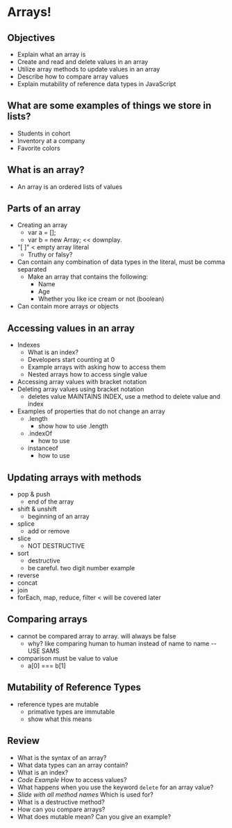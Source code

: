 # Arrays!

## Objectives
- Explain what an array is
- Create and read and delete values in an array
- Utilize array methods to update values in an array
- Describe how to compare array values
- Explain mutability of reference data types in JavaScript

## What are some examples of things we store in lists?
- Students in cohort
- Inventory at a company
- Favorite colors

## What is an array?
- An array is an ordered lists of values

## Parts of an array
- Creating an array
	- var a = [];
	- var b = new Array; << downplay. 	
- "[ ]" < empty array literal
	- Truthy or falsy?
- Can contain any combination of data types in the literal, must be comma separated
	- Make an array that contains the following:
		- Name
		- Age
		- Whether you like ice cream or not (boolean)
- Can contain more arrays or objects

## Accessing values in an array
- Indexes
	- What is an index?
	- Developers start counting at 0
	- Example arrays with asking how to access them
	- Nested arrays how to access single value
- Accessing array values with bracket notation
- Deleting array values using bracket notation
	- deletes value MAINTAINS INDEX, use a method to delete value and index
- Examples of properties that do not change an array
	- .length
		- show how to use .length
	- .indexOf
		- how to use
	- instanceof
		- how to use

## Updating arrays with methods
- pop & push
	- end of the array
- shift & unshift
	- beginning of an array
- splice
	- add or remove 	
- slice
	- NOT DESTRUCTIVE
- sort
	- destructive
	- be careful. two digit number example
- reverse
- concat
- join
- forEach, map, reduce, filter < will be covered later

## Comparing arrays
- cannot be compared array to array. will always be false
	- why? like comparing human to human instead of name to name -- USE SAMS
- comparison must be value to value
	- a[0] === b[1]

## Mutability of Reference Types
- reference types are mutable
	- primative types are immutable
	- show what this means

## Review
- What is the syntax of an array?
- What data types can an array contain?
- What is an index?
- _Code Example_ How to access values?
- What happens when you use the keyword ```delete``` for an array value?
- _Slide with all method names_ Which is used for?
- What is a destructive method?
- How can you compare arrays?
- What does mutable mean? Can you give an example?
